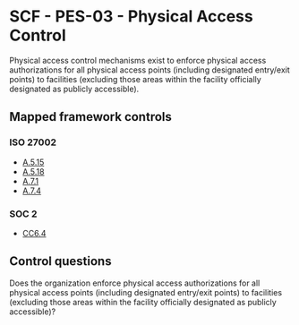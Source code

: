 # SCF - PES-03 - Physical Access Control
Physical access control mechanisms exist to enforce physical access authorizations for all physical access points (including designated entry/exit points) to facilities (excluding those areas within the facility officially designated as publicly accessible).
## Mapped framework controls
### ISO 27002
- [A.5.15](../iso27002/a-5.md#a515)
- [A.5.18](../iso27002/a-5.md#a518)
- [A.7.1](../iso27002/a-7.md#a71)
- [A.7.4](../iso27002/a-7.md#a74)
  
### SOC 2
- [CC6.4](../soc2/cc64.md)
  
## Control questions
Does the organization enforce physical access authorizations for all physical access points (including designated entry/exit points) to facilities (excluding those areas within the facility officially designated as publicly accessible)?
  